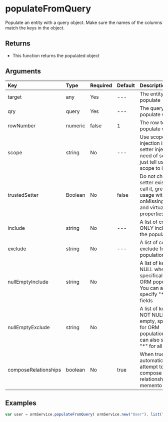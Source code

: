 # populateFromQuery

Populate an entity with a query object. Make sure the names of the columns match the keys in the object.

## Returns

* This function returns the populated object

## Arguments

| Key | Type | Required | Default | Description |
| :--- | :--- | :--- | :--- | :--- |
| target | any | Yes | --- | The entity to populate |
| qry | query | Yes | --- | The query to populate with |
| rowNumber | numeric | false | 1 | The row to use to populate with. |
| scope | string | No | --- | Use scope injection instead of setter injection, no need of setters, just tell us what scope to inject to |
| trustedSetter | Boolean | No | false | Do not check if the setter exists, just call it, great for usage with onMissingMethod\(\) and virtual properties |
| include | string | No | --- | A list of columns to ONLY include in the population |
| exclude | string | No | --- | A list of columns to exclude from the population |
| nullEmptyInclude | string | No |  | A list of keys to NULL when empty, specifically for ORM population. You can also specify "\*" for all fields |
| nullEmptyExclude | string | No |  | A list of keys to NOT NULL when empty, specifically for ORM population. You can also specify "\*" for all fields |
| composeRelationships | boolean | No | true | When true, will automatically attempt to compose relationships from memento |

## Examples

```javascript
var user = ormService.populateFromQuery( ormService.new("User"), list("User",{id=4}) );
```

